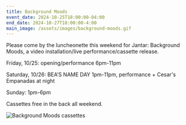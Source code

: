 ```yaml
---
title: Background Moods
event_date: 2024-10-25T18:00:00-04:00
end_date: 2024-10-27T18:00:00-4:00
main_image: /assets/images/background-moods.gif
---
```


Please come by the luncheonette this weekend for Jantar: Background Moods, a
video installation/live performance/cassette release.

Friday, 10/25: opening/performance 6pm-11pm

Saturday, 10/26: BEA’S NAME DAY 1pm-11pm, performance + Cesar's Empanadas at
night

Sunday: 1pm-6pm

Cassettes free in the back all weekend.

<img src="{{ site.baseurl }}/assets/images/background-moods.jpeg"
alt="Background Moods cassettes" />
